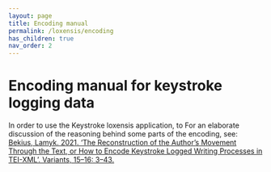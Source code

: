 ```yaml
---
layout: page
title: Encoding manual
permalink: /loxensis/encoding
has_children: true
nav_order: 2
---
```


# Encoding manual for keystroke logging data #

In order to use the Keystroke loxensis application, to 
For an elaborate discussion of the reasoning behind some parts of the encoding, see: [Bekius, Lamyk. 2021. ‘The Reconstruction of the Author’s Movement Through the Text, or How to Encode Keystroke Logged Writing Processes in TEI-XML’. Variants, 15–16: 3–43.](https://doi.org/10.4000/variants.1245)